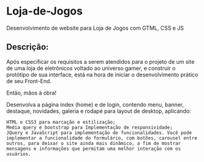 # Loja-de-Jogos
Desenvolvimento de website para Loja de Jogos com GTML, CSS e JS

## Descrição:
Após especificar os requisitos a serem atendidos para o projeto de um site de uma loja de eletrônicos voltado ao universo gamer, e construir o protótipo de sua interface, está na hora de iniciar o desenvolvimento prático de seu Front-End.

Então, mãos à obra!

Desenvolva a página index (home) e de login, contendo menu, banner, destaque, novidades, galeria e rodapé para layout de desktop, aplicando:  

    HTML e CSS3 para marcação e estilização;
    Media query e bootstrap para Implementação de responsividade;
    JQuery e JavaScript para implementação de funcionalidades. Você pode implementar a funcionalidade do formulário, com botões, carousel entre outros, para deixar o site ainda mais dinâmico, a fim de mostrar mensagens e informações que permitam uma melhor interação com os usuários.
